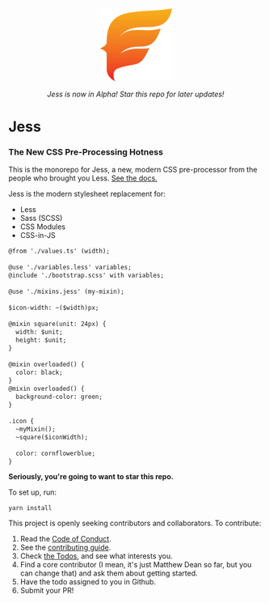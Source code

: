 <div align="center">
  <img width="144" height="144" src="https://raw.githubusercontent.com/jesscss/jess/master/packages/docs/static/img/android-chrome-192x192.png">


  _Jess is now in Alpha! Star this repo for later updates!_
</div>

# Jess
### The New CSS Pre-Processing Hotness

This is the monorepo for Jess, a new, modern CSS pre-processor from the people who brought you Less. [See the docs.](https://jesscss.github.io)

Jess is the modern stylesheet replacement for:
- Less
- Sass (SCSS)
- CSS Modules
- CSS-in-JS

```less
@from './values.ts' (width);

@use './variables.less' variables;
@include './bootstrap.scss' with variables;

@use './mixins.jess' (my-mixin);

$icon-width: ~($width)px;

@mixin square(unit: 24px) {
  width: $unit;
  height: $unit;
}

@mixin overloaded() {
  color: black;
}
@mixin overloaded() {
  background-color: green;
}

.icon {
  ~myMixin();
  ~square($iconWidth);

  color: cornflowerblue;
}
```

**Seriously, you're going to want to star this repo.**

To set up, run:
```
yarn install
```

This project is openly seeking contributors and collaborators. To contribute:

1. Read the [Code of Conduct](./CODE_OF_CONDUCT.md).
2. See the [contributing guide](./CONTRIBUTING.md).
3. Check [the Todos](https://github.com/jesscss/jess/issues?q=is%3Aissue+is%3Aopen+label%3Atodo), and see what interests you.
4. Find a core contributor (I mean, it's just Matthew Dean so far, but you can change that) and ask them about getting started.
5. Have the todo assigned to you in Github.
6. Submit your PR!

